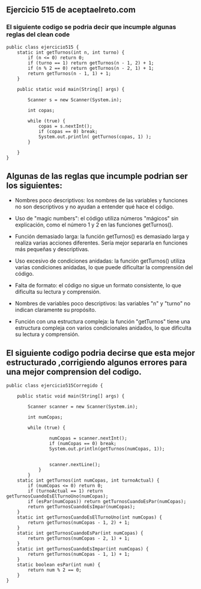 ## Ejercicio 515 de aceptaelreto.com

### El siguiente codigo se podria decir que incumple algunas reglas del clean code

````
public class ejercicio515 {
    static int getTurnos(int n, int turno) {
        if (n <= 0) return 0;
        if (turno == 1) return getTurnos(n - 1, 2) + 1;
        if (n % 2 == 0) return getTurnos(n - 2, 1) + 1;
        return getTurnos(n - 1, 1) + 1;
    }

    public static void main(String[] args) {

        Scanner s = new Scanner(System.in);

        int copas;

        while (true) {
            copas = s.nextInt();
            if (copas == 0) break;
            System.out.println( getTurnos(copas, 1) );
        }

    }
}

````
## Algunas de las reglas que incumple podrian ser los siguientes:

- Nombres poco descriptivos: los nombres de las variables y funciones no son descriptivos y no ayudan a entender qué hace el código.

- Uso de "magic numbers": el código utiliza números "mágicos" sin explicación, como el número 1 y 2 en las funciones getTurnos().

- Función demasiado larga: la función getTurnos() es demasiado larga y realiza varias acciones diferentes. Sería mejor separarla en funciones más pequeñas y descriptivas.

- Uso excesivo de condiciones anidadas: la función getTurnos() utiliza varias condiciones anidadas, lo que puede dificultar la comprensión del código.

- Falta de formato: el código no sigue un formato consistente, lo que dificulta su lectura y comprensión.

- Nombres de variables poco descriptivos: las variables "n" y "turno" no indican claramente su propósito.

- Función con una estructura compleja: la función "getTurnos" tiene una estructura compleja con varios condicionales anidados, lo que dificulta su lectura y comprensión.

## El siguiente codigo podria decirse que esta mejor estructurado ,corrigiendo algunos errores para una mejor comprension del codigo.

````
public class ejercicio515Corregido {

    public static void main(String[] args) {

        Scanner scanner = new Scanner(System.in);

        int numCopas;

        while (true) {

                numCopas = scanner.nextInt();
                if (numCopas == 0) break;
                System.out.println(getTurnos(numCopas, 1));


                scanner.nextLine();
            }
        }
    static int getTurnos(int numCopas, int turnoActual) {
        if (numCopas <= 0) return 0;
        if (turnoActual == 1) return getTurnosCuandoEsElTurnoUno(numCopas);
        if (esPar(numCopas)) return getTurnosCuandoEsPar(numCopas);
        return getTurnosCuandoEsImpar(numCopas);
    }
    static int getTurnosCuandoEsElTurnoUno(int numCopas) {
        return getTurnos(numCopas - 1, 2) + 1;
    }
    static int getTurnosCuandoEsPar(int numCopas) {
        return getTurnos(numCopas - 2, 1) + 1;
    }
    static int getTurnosCuandoEsImpar(int numCopas) {
        return getTurnos(numCopas - 1, 1) + 1;
    }
    static boolean esPar(int num) {
        return num % 2 == 0;
    }
}

````